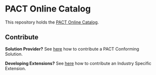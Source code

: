 # PACT Online Catalog

This repository holds the [PACT Online Catalog](https://pact-catalog.sine.dev).

## Contribute

<strong>Solution Provider?</strong> See [here](/CONTRIB_SOLUTION.md) how to contribute a PACT Conforming Solution.

<strong>Developing Extensions?</strong> See [here](/CONTRIB_EXTENSION.md) how to contribute an Industry Specific Extension.
